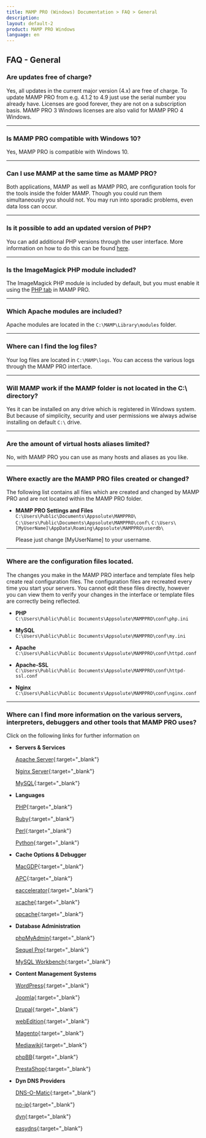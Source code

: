 ```yaml
---
title: MAMP PRO (Windows) Documentation > FAQ > General
description: 
layout: default-2
product: MAMP PRO Windows
language: en
---
```


## FAQ - General


### Are updates free of charge?

Yes, all updates in the current major version (4.x) are free of charge. To update MAMP PRO from e.g. 4.1.2 to 4.9 just use the serial number you already have. Licenses are good forever, they are not on a subscription basis. MAMP PRO 3 Windows licenses are also valid for MAMP PRO 4 Windows.

---

### Is MAMP PRO compatible with Windows 10?

Yes, MAMP PRO is compatible with Windows 10.

---

### Can I use MAMP at the same time as MAMP PRO?

Both applications, MAMP as well as MAMP PRO, are configuration tools for the tools inside the folder MAMP. Though you could run them simultaneously you should not. You may run into sporadic problems, even data loss can occur.

---

### Is it possible to add an updated version of PHP?

You can add additional PHP versions through the user interface.  More information on how to do this can  be  found [here](../../Languages/PHP).

---

### Is the ImageMagick PHP module included?

The ImageMagick PHP module is included by default, but you must enable it using the [PHP tab](../../Languages/PHP) in MAMP PRO. 

---

### Which Apache modules are included?

Apache modules are located in the `C:\MAMP\Library\modules` folder.

---

### Where can I find the log files?

Your log files are located in `C:\MAMP\logs`. You can access the various logs through the MAMP PRO interface.

---

### Will MAMP work if the MAMP folder is not located in the C:\ directory?

Yes it can be installed on any drive which is registered in Windows system. But because of simplicity, security and user permissions we always adwise installing on default  `C:\` drive.

---

### Are the amount of virtual hosts aliases limited?

No, with MAMP PRO you can use as many hosts and aliases as you like.

---

### Where exactly are the MAMP PRO files created or changed?

The following list contains all files which are created and changed by MAMP PRO and are not located within the MAMP PRO folder.

*  **MAMP PRO Settings and Files**  
   `C:\Users\Public\Documents\Appsolute\MAMPPRO\`
   `C:\Users\Public\Documents\Appsolute\MAMPPRO\conf\`
   `C:\Users\[MyUserName]\AppData\Roaming\Appsolute\MAMPPRO\userdb\`

   Please just change [MyUserName] to your username.

---

### Where are the configuration files located.

The changes you make in the MAMP PRO interface and template files help create real configuration files. The configuration files are recreated every time you start your servers. You cannot edit these files directly, however you can view them to verify your changes in the interface or template files are correctly being reflected.

*  **PHP**  
 `C:\Users\Public\Public Documents\Appsolute\MAMPPRO\conf\php.ini`

*  **MySQL**  
 `C:\Users\Public\Public Documents\Appsolute\MAMPPRO\conf\my.ini`

*  **Apache**  
 `C:\Users\Public\Public Documents\Appsolute\MAMPPRO\conf\httpd.conf`

*  **Apache-SSL**  
 `C:\Users\Public\Public Documents\Appsolute\MAMPPRO\conf\httpd-ssl.conf`

*  **Nginx**  
 `C:\Users\Public\Public Documents\Appsolute\MAMPPRO\conf\nginx.conf`

---

### Where can I find more information on the various servers, interpreters, debuggers and other tools that MAMP PRO uses?

Click on the following links for further information on

*  **Servers & Services**  

   [Apache Server](https://httpd.apache.org){:target="_blank"}
  
   [Nginx Server](https://httpd.apache.org){:target="_blank"}

   [MySQL](https://www.mysql.com){:target="_blank"}

*  **Languages**  

   [PHP](http://php.net){:target="_blank"}

   [Ruby](http://www.ruby-lang.org/en/){:target="_blank"}

   [Perl](https://www.perl.org){:target="_blank"}

   [Python](https://www.python.org){:target="_blank"}
   
*  **Cache Options & Debugger**   
  
   [MacGDP](http://www.bluestatic.org/software/macgdbp/){:target="_blank"}

   [APC](http://php.net/manual/en/book.apc.php){:target="_blank"}

   [eaccelerator](http://eaccelerator.net){:target="_blank"}

   [xcache](https://xcache.lighttpd.net){:target="_blank"}

   [opcache](http://php.net/manual/en/book.opcache.php){:target="_blank"}
   
*  **Database Administration**   

   [phpMyAdmin](https://www.phpmyadmin.net){:target="_blank"}

   [Sequel Pro](http://www.sequelpro.com){:target="_blank"}

   [MySQL Workbench](http://mysqlworkbench.org){:target="_blank"}
   
*  **Content Management Systems** 

   [WordPress](https://wordpress.org){:target="_blank"}
   
   [Joomla](https://www.joomla.org){:target="_blank"}
   
   [Drupal](https://www.drupal.org){:target="_blank"}
   
   [webEdition](http://www.webedition.org){:target="_blank"}
   
   [Magento](https://magento.com){:target="_blank"}
   
   [Mediawiki](https://www.mediawiki.org/wiki/MediaWiki){:target="_blank"}
   
   [phpBB](https://www.phpbb.com){:target="_blank"}
   
   [PrestaShop](https://www.prestashop.com){:target="_blank"}
   
   
*  **Dyn DNS Providers**
   
   [DNS-O-Matic](https://dnsomatic.com){:target="_blank"} 
   
   [no-ip](https://no-ip.com){:target="_blank"}    
   
   [dyn](https://dyn.com){:target="_blank"} 
   
   [easydns](https://easydns.com){:target="_blank"}
   
   


